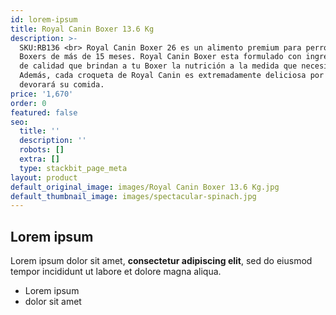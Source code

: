 ```yaml
---
id: lorem-ipsum
title: Royal Canin Boxer 13.6 Kg
description: >-
  SKU:RB136 <br> Royal Canin Boxer 26 es un alimento premium para perros adultos
  Boxers de más de 15 meses. Royal Canin Boxer esta formulado con ingredientes
  de calidad que brindan a tu Boxer la nutrición a la medida que necesita.
  Además, cada croqueta de Royal Canin es extremadamente deliciosa por lo que
  devorará su comida.
price: '1,670'
order: 0
featured: false
seo:
  title: ''
  description: ''
  robots: []
  extra: []
  type: stackbit_page_meta
layout: product
default_original_image: images/Royal Canin Boxer 13.6 Kg.jpg
default_thumbnail_image: images/spectacular-spinach.jpg
---
```

## Lorem ipsum

Lorem ipsum dolor sit amet, **consectetur adipiscing elit**, sed do eiusmod tempor incididunt ut labore et dolore magna aliqua.

- Lorem ipsum
- dolor sit amet